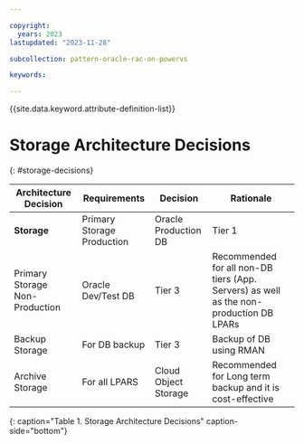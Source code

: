 ```yaml
---

copyright:
  years: 2023
lastupdated: "2023-11-28"

subcollection: pattern-oracle-rac-on-powervs

keywords:

---
```


{{site.data.keyword.attribute-definition-list}}

# Storage Architecture Decisions
{: #storage-decisions}

| **Architecture Decision**                    | **Requirements**     | **Decision**   | **Rationale**                                                              |
|--------------------------------|----------------------|----------------------|----------------------------------------------------------------------------------------|
| **Storage** | Primary Storage Production     | Oracle Production DB | Tier 1               | Tier 1 is recommended for Oracle RAC production                                        |
| Primary Storage Non-Production | Oracle Dev/Test DB   | Tier 3               | Recommended for all non-DB tiers (App. Servers) as well as the non-production DB LPARs |
| Backup Storage                 | For DB backup        | Tier 3               | Backup of DB using RMAN                                                                |
| Archive Storage                | For all LPARS        | Cloud Object Storage | Recommended for Long term backup and it is cost-effective                              |
{: caption="Table 1. Storage Architecture Decisions" caption-side="bottom"}
